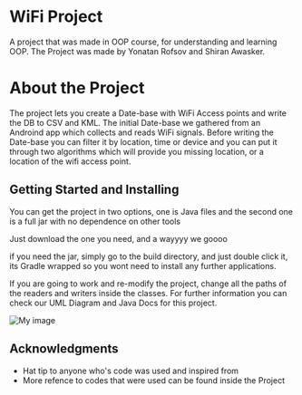 # WiFi Project

A project that was made in OOP course, for understanding and learning OOP. The Project was made by Yonatan Rofsov and Shiran Awasker.

# About the Project

The project lets you create a Date-base with WiFi Access points and write the DB to CSV and KML. The initial Date-base we gathered from an Androind app which collects and reads WiFi signals. Before writing the Date-base you can filter it by location, time or device and you can put it through two algorithms which will provide you missing location, or a location of the wifi access point. 

## Getting Started and Installing

You can get the project in two options, one is Java files and the second one is a full jar with no dependence on other tools 

Just download the one you need, and a wayyyy we goooo

if you need the jar, simply go to the build directory, and just double click it, its Gradle wrapped so you wont need to install any further applications.

If you are going to work and re-modify the project, change all the paths of the readers and writers inside the classes. 
For further information you can check our UML Diagram and Java Docs for this project.


							

![My image](https://raw.githubusercontent.com/shiranawa/matala-shiran-yonatan/img.png)








## Acknowledgments

* Hat tip to anyone who's code was used and inspired from
* More refence to codes that were used can be found inside the Project 

